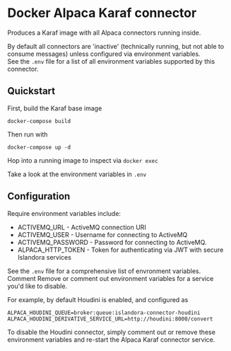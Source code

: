 # Docker Alpaca Karaf connector

Produces a Karaf image with all Alpaca connectors running inside.

By default all connectors are 'inactive' (technically running, but not able to consume messages) unless configured via environment variables.  
See the `.env` file for a list of all environment variables supported by this connector. 


## Quickstart

First, build the Karaf base image

    docker-compose build

Then run with

    docker-compose up -d

Hop into a running image to inspect via `docker exec`

Take a look at the environment variables in `.env`

## Configuration

Require environment variables include:
* ACTIVEMQ_URL - ActiveMQ connection URI
* ACTIVEMQ_USER - Username for connecting to ActiveMQ
* ACTIVEMQ_PASSWORD - Password for connecting to ActiveMQ.
* ALPACA_HTTP_TOKEN - Token for authenticating via JWT with secure Islandora services

See the `.env` file for a comprehensive list of envronment variables.  Comment Remove or comment out environment variables for a service you'd 
like to disable.

For example, by default Houdini is enabled, and configured as

```
ALPACA_HOUDINI_QUEUE=broker:queue:islandora-connector-houdini
ALPACA_HOUDINI_DERIVATIVE_SERVICE_URL=http://houdini:8000/convert
```

To disable the Houdini connector, simply comment out or remove these environment variables and re-start the Alpaca Karaf connector service.


 
